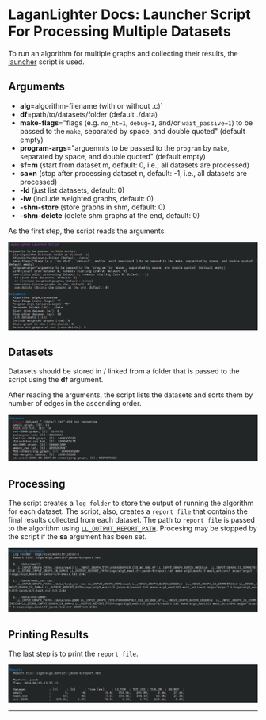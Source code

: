 
#  LaganLighter Docs: Launcher Script For Processing Multiple Datasets

To run an algorithm for multiple graphs and collecting their results,
the [launcher](../launcher.sh) script is used.

## Arguments

  - **alg**=algorithm-filename (with or without .c)`
  - **df**=path/to/datasets/folder (default ./data)
  - **make-flags**="flags (e.g. `no_ht=1`, `debug=1`, and/or `wait_passive=1`) to be passed to the `make`, separated by space, and  double quoted" (default empty)
  - **program-args**="arguemnts to be passed to the `program` by `make`, separated by space, and double quoted" (default empty)
  - **sf=m** (start from dataset m, default: 0, i.e., all datasets are processed)
  - **sa=n** (stop after processing dataset n, default: -1, i.e., all datasets are processed)
  - **-ld** (just list datasets, default: 0)
  - **-iw** (include weighted graphs, default: 0)
  - **-shm-store** (store graphs in shm, default: 0)
  - **-shm-delete** (delete shm graphs at the end, default: 0)

As the first step, the script reads the arguments.

![](images/launcher-0.png)

## Datasets

Datasets should be stored in / linked from a folder that is passed to the script using the **df** argument.

After reading the arguments, the script lists the datasets and sorts them by number of edges in the ascending order.

![](images/launcher-1.png)

## Processing

The script creates a `log folder` to store the output of running the algorithm for each dataset.
The script, also, creates a `report file` that contains the final results collected from each dataset. 
The path to `report file` is passed to the algorithm using [`LL_OUTPUT_REPORT_PATH`](0.2-loading.md).
Procesing may be stopped by the script if the **sa** argument has been set.

![](images/launcher-2.png)


## Printing Results

The last step is to print the `report file`.

![](images/launcher-3.png)


--------------------

